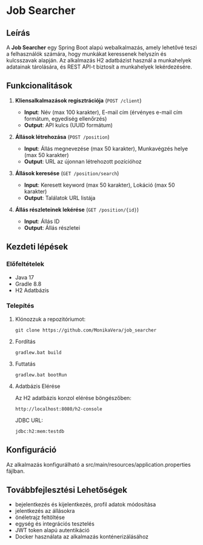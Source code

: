 # Job Searcher

## Leírás
A **Job Searcher** egy Spring Boot alapú webalkalmazás, amely lehetővé teszi a felhasználók számára, hogy munkákat keressenek helyszín és kulcsszavak alapján. Az alkalmazás H2 adatbázist használ a munkahelyek adatainak tárolására, és REST API-t biztosít a munkahelyek lekérdezésére.

## Funkcionalitások

1. **Kliensalkalmazások regisztrációja** (`POST /client`)
    - **Input**: Név (max 100 karakter), E-mail cím (érvényes e-mail cím formátum, egyediség ellenőrzés)
    - **Output**: API kulcs (UUID formátum)

2. **Állások létrehozása** (`POST /position`)
    - **Input**: Állás megnevezése (max 50 karakter), Munkavégzés helye (max 50 karakter)
    - **Output**: URL az újonnan létrehozott pozícióhoz

3. **Állások keresése** (`GET /position/search`)
    - **Input**: Keresett keyword (max 50 karakter), Lokáció (max 50 karakter)
    - **Output**: Találatok URL listája

4. **Állás részleteinek lekérése** (`GET /position/{id}`)
    - **Input**: Állás ID
    - **Output**: Állás részletei

## Kezdeti lépések

### Előfeltételek
- Java 17
- Gradle 8.8
- H2 Adatbázis

### Telepítés
1. Klónozzuk a repozitóriumot:
   ```
   git clone https://github.com/MonikaVera/job_searcher
   ```
2. Fordítás
    ```
   gradlew.bat build
   ```
3. Futtatás
    ```
   gradlew.bat bootRun
   ```
4. Adatbázis Elérése

    Az H2 adatbázis konzol elérése böngészőben:
    ```
    http://localhost:8080/h2-console
    ```
    JDBC URL:
    ```
    jdbc:h2:mem:testdb
    ```

## Konfiguráció
Az alkalmazás konfigurálható a src/main/resources/application.properties fájlban.

## Továbbfejlesztési Lehetőségek
- bejelentkezés és kijelentkezés, profil adatok módosítása
- jelentkezés az állásokra
- önéletrajz feltöltése
- egység és integrációs tesztelés
- JWT token alapú autentikáció
- Docker használata az alkalmazás konténerizálásához

